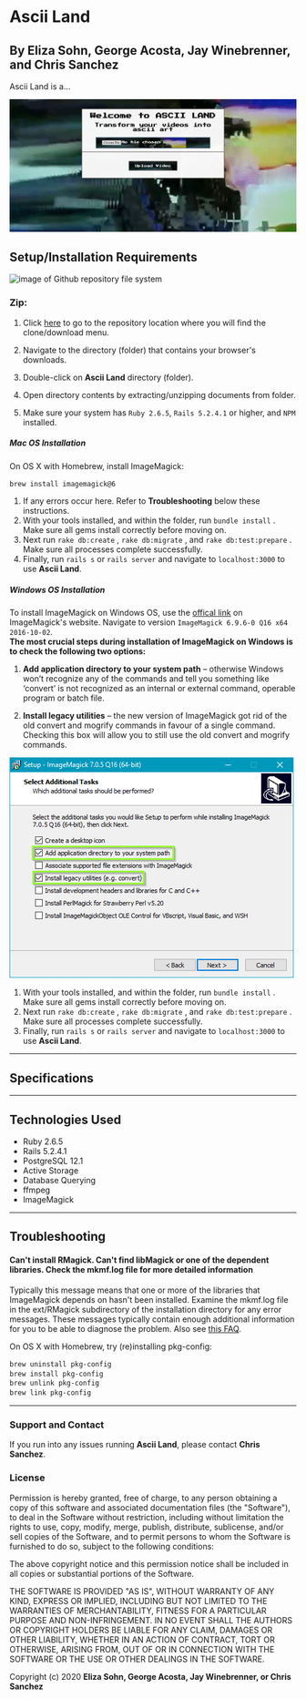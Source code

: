 # Ascii Land

## By **Eliza Sohn, George Acosta, Jay Winebrenner, and Chris Sanchez**

Ascii Land is a... 

![screenshot of landing page for website](app/assets/readme/landing-page.png)

## Setup/Installation Requirements

![image of Github repository file system](https://i.imgur.com/UStodOA.jpg "read")

### Zip:

1. Click [here](https://github.com/eliza85/ascii_group_project.git) to go to the repository location where you will find the clone/download menu.

 2. Navigate to the directory (folder) that contains your browser's downloads.
 3. Double-click on **Ascii Land** directory (folder).
 4. Open directory contents by extracting/unzipping documents from folder.
 5. Make sure your system has `Ruby 2.6.5`, `Rails 5.2.4.1` or higher, and `NPM` installed.

##### Mac OS Installation

On OS X with Homebrew, install ImageMagick:

```sh
brew install imagemagick@6
```
 1. If any errors occur here. Refer to **Troubleshooting** below these instructions.
 2. With your tools installed, and within the folder, run `bundle install` . Make sure all gems install correctly before moving on.
 3. Next run `rake db:create` , `rake db:migrate` , and `rake db:test:prepare` . Make sure all processes complete successfully.
 4. Finally, run `rails s` or `rails server` and navigate to `localhost:3000` to use **Ascii Land**.

##### Windows OS Installation

To install ImageMagick on Windows OS, use the [offical link](https://www.imagemagick.org/script/download.php#windows) on ImageMagick's website. Navigate to version `ImageMagick 6.9.6-0 Q16 x64 2016-10-02`.  
**The most crucial steps during installation of ImageMagick on Windows is to check the following two options:** 
1. **Add application directory to your system path** – otherwise Windows won’t recognize any of the commands and tell you something like ‘convert’ is not recognized as an internal or external command, operable program or batch file.

2. **Install legacy utilities** – the new version of ImageMagick got rid of the old convert and mogrify commands in favour of a single command. Checking this box will allow you to still use the old convert and mogrify commands.

![installing ImageMagick on Windows](app/assets/readme/image-magick-windows.png)

 1. With your tools installed, and within the folder, run `bundle install` . Make sure all gems install correctly before moving on.
 2. Next run `rake db:create` , `rake db:migrate` , and `rake db:test:prepare` . Make sure all processes complete successfully.
 3. Finally, run `rails s` or `rails server` and navigate to `localhost:3000` to use **Ascii Land**.

- - -

## Specifications

- - -

## Technologies Used

 - Ruby 2.6.5
 - Rails 5.2.4.1
 - PostgreSQL 12.1
 - Active Storage
 - Database Querying
 - ffmpeg
 - ImageMagick

- - -

## Troubleshooting

#### Can't install RMagick. Can't find libMagick or one of the dependent libraries. Check the mkmf.log file for more detailed information

Typically this message means that one or more of the libraries that ImageMagick
depends on hasn't been installed. Examine the mkmf.log file in the ext/RMagick
subdirectory of the installation directory for any error messages. These
messages typically contain enough additional information for you to be able to
diagnose the problem. Also see [this FAQ](https://web.archive.org/web/20131206133600/http://rmagick.rubyforge.org/install-faq.html#libmagick).

On OS X with Homebrew, try (re)installing pkg-config:

```sh
brew uninstall pkg-config
brew install pkg-config
brew unlink pkg-config
brew link pkg-config
```
- - -

### Support and Contact

If you run into any issues running **Ascii Land**, please contact **Chris Sanchez**.

### License

Permission is hereby granted, free of charge, to any person obtaining a copy of this software and associated documentation files (the "Software"), to deal in the Software without restriction, including without limitation the rights to use, copy, modify, merge, publish, distribute, sublicense, and/or sell copies of the Software, and to permit persons to whom the Software is furnished to do so, subject to the following conditions:

The above copyright notice and this permission notice shall be included in all copies or substantial portions of the Software.

THE SOFTWARE IS PROVIDED "AS IS", WITHOUT WARRANTY OF ANY KIND, EXPRESS OR IMPLIED, INCLUDING BUT NOT LIMITED TO THE WARRANTIES OF MERCHANTABILITY, FITNESS FOR A PARTICULAR PURPOSE AND NON-INFRINGEMENT. IN NO EVENT SHALL THE AUTHORS OR COPYRIGHT HOLDERS BE LIABLE FOR ANY CLAIM, DAMAGES OR OTHER LIABILITY, WHETHER IN AN ACTION OF CONTRACT, TORT OR OTHERWISE, ARISING FROM, OUT OF OR IN CONNECTION WITH THE SOFTWARE OR THE USE OR OTHER DEALINGS IN THE SOFTWARE.

Copyright (c) 2020 **Eliza Sohn, George Acosta, Jay Winebrenner, or Chris Sanchez**

